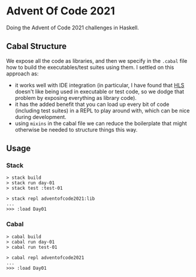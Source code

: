# Advent Of Code 2021

Doing the Advent of Code 2021 challenges in Haskell.

## Cabal Structure

We expose all the code as libraries, and then we specify in the `.cabal` file
how to build the executables/test suites using them. I settled on this
approach as:

- it works well with IDE integration (in particular, I have found that
  [HLS][hls] doesn't like being used in executable or test code, so we dodge
  that problem by exposing everything as library code).
- it has the added benefit that you can load up every bit of code (including
  test suites) in a REPL to play around with, which can be nice during
  development.
- using `mixins` in the cabal file we can reduce the boilerplate that might
  otherwise be needed to structure things this way.

## Usage

### Stack

```shell
> stack build
> stack run day-01
> stack test :test-01
```

```shell
> stack repl adventofcode2021:lib
...
>>> :load Day01
```

### Cabal

```shell
> cabal build
> cabal run day-01
> cabal run test-01
```

```shell
> cabal repl adventofcode2021
...
>>> :load Day01
```

[hls]: https://github.com/haskell/haskell-language-server
